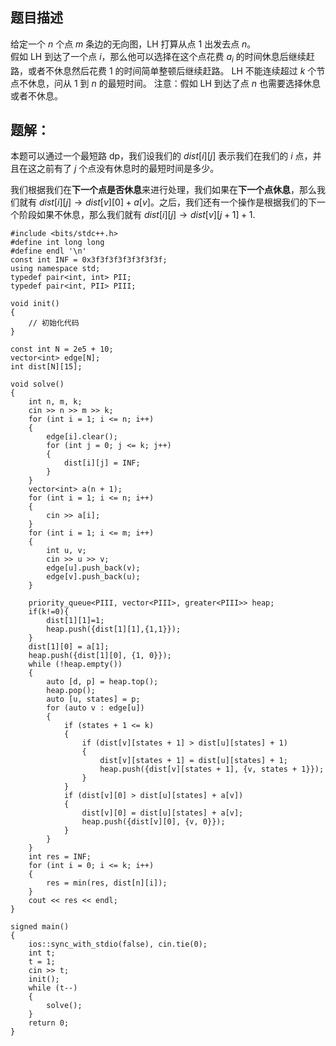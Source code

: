 ## 题目描述
给定一个 $n$ 个点 $m$ 条边的无向图，LH 打算从点 $1$ 出发去点 $n$。  
假如 LH 到达了一个点 $i$，那么他可以选择在这个点花费 $a_i$ 的时间休息后继续赶路，或者不休息然后花费 $1$ 的时间简单整顿后继续赶路。
LH 不能连续超过 $k$ 个节点不休息，问从 $1$ 到 $n$ 的最短时间。
注意：假如 LH 到达了点 $n$ 也需要选择休息或者不休息。

## 题解：
本题可以通过一个最短路 dp，我们设我们的 $dist[i][j]$ 表示我们在我们的 $i$ 点，并且在这之前有了 $j$ 个点没有休息时的最短时间是多少。

我们根据我们在**下一个点是否休息**来进行处理，我们如果在**下一个点休息**，那么我们就有 $dist[i][j]\to dist[v][0]+a[v]$。之后，我们还有一个操作是根据我们的下一个阶段如果不休息，那么我们就有 $dist[i][j]\to dist[v][j+1]+1$.

```
#include <bits/stdc++.h>
#define int long long
#define endl '\n'
const int INF = 0x3f3f3f3f3f3f3f3f;
using namespace std;
typedef pair<int, int> PII;
typedef pair<int, PII> PIII;

void init()
{
    // 初始化代码
}

const int N = 2e5 + 10;
vector<int> edge[N];
int dist[N][15];

void solve()
{
    int n, m, k; 
    cin >> n >> m >> k;
    for (int i = 1; i <= n; i++)
    {
        edge[i].clear();
        for (int j = 0; j <= k; j++)
        {
            dist[i][j] = INF;
        }
    }
    vector<int> a(n + 1);
    for (int i = 1; i <= n; i++)
    {
        cin >> a[i];
    }
    for (int i = 1; i <= m; i++)
    {
        int u, v;
        cin >> u >> v;
        edge[u].push_back(v);
        edge[v].push_back(u);
    }

    priority_queue<PIII, vector<PIII>, greater<PIII>> heap;
    if(k!=0){
        dist[1][1]=1;
        heap.push({dist[1][1],{1,1}});
    }
    dist[1][0] = a[1];
    heap.push({dist[1][0], {1, 0}});
    while (!heap.empty())
    {
        auto [d, p] = heap.top();
        heap.pop();
        auto [u, states] = p;
        for (auto v : edge[u])
        {
            if (states + 1 <= k)
            {
                if (dist[v][states + 1] > dist[u][states] + 1)
                {
                    dist[v][states + 1] = dist[u][states] + 1;
                    heap.push({dist[v][states + 1], {v, states + 1}});
                }
            }
            if (dist[v][0] > dist[u][states] + a[v])
            {
                dist[v][0] = dist[u][states] + a[v];
                heap.push({dist[v][0], {v, 0}});
            }
        }
    }
    int res = INF;
    for (int i = 0; i <= k; i++)
    {   
        res = min(res, dist[n][i]);   
    }
    cout << res << endl;
}

signed main()
{
    ios::sync_with_stdio(false), cin.tie(0);
    int t;
    t = 1;
    cin >> t;
    init();
    while (t--)
    {
        solve();
    }
    return 0;
}
```
